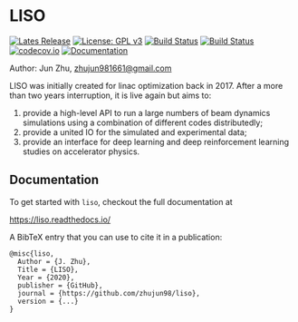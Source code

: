 # LISO

[![Lates Release](https://img.shields.io/github/v/release/zhujun98/liso)](https://github.com/zhujun98/liso/releases)
[![License: GPL v3](https://img.shields.io/badge/License-GPL%20v3-blue.svg)](https://www.gnu.org/licenses/gpl-3.0)
[![Build Status](https://travis-ci.org/zhujun98/liso.svg?branch=master)](https://travis-ci.org/zhujun98/liso)
[![Build Status](https://dev.azure.com/zhujun981661/zhujun981661/_apis/build/status/zhujun98.liso?branchName=master)](https://dev.azure.com/zhujun981661/zhujun981661/_build/latest?definitionId=1&branchName=master)
[![codecov.io](https://codecov.io/github/zhujun98/liso/coverage.svg?branch=master)](https://codecov.io/github/zhujun98/liso?branch=master)
[![Documentation](https://img.shields.io/readthedocs/liso)](https://liso.readthedocs.io/en/latest/)

Author: Jun Zhu, zhujun981661@gmail.com

LISO was initially created for linac optimization back in 2017. After a more than two years interruption, 
it is live again but aims to:

1. provide a high-level API to run a large numbers of beam dynamics simulations using a combination
of different codes distributedly; 
2. provide a united IO for the simulated and experimental data;
3. provide an interface for deep learning and deep reinforcement learning studies on accelerator physics.

## Documentation

To get started with `liso`, checkout the full documentation at 

https://liso.readthedocs.io/

A BibTeX entry that you can use to cite it in a publication:

    @misc{liso,
      Author = {J. Zhu},
      Title = {LISO},
      Year = {2020},
      publisher = {GitHub},
      journal = {https://github.com/zhujun98/liso},
      version = {...}
    }
